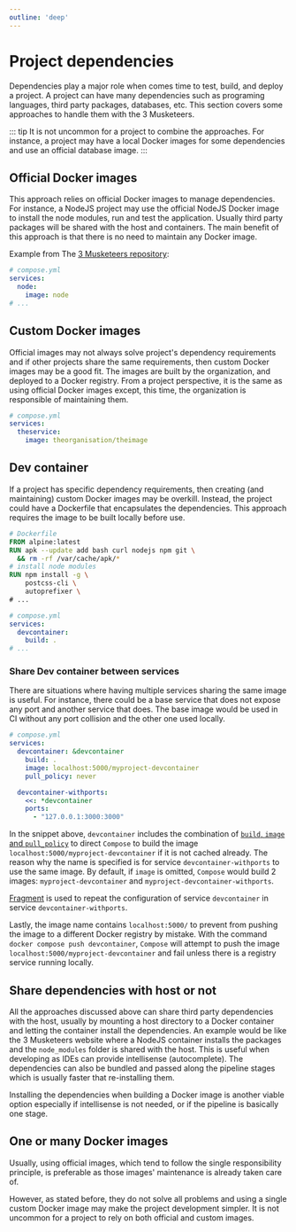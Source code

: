 ```yaml
---
outline: 'deep'
---
```


# Project dependencies

Dependencies play a major role when comes time to test, build, and deploy a project. A project can have many dependencies such as programing languages, third party packages, databases, etc. This section covers some approaches to handle them with the 3 Musketeers.

::: tip
It is not uncommon for a project to combine the approaches. For instance, a project may have a local Docker images for some dependencies and use an official database image.
:::

## Official Docker images

This approach relies on official Docker images to manage dependencies. For instance, a NodeJS project may use the official NodeJS Docker image to install the node modules, run and test the application. Usually third party packages will be shared with the host and containers. The main benefit of this approach is that there is no need to maintain any Docker image.

Example from The [3 Musketeers repository](https://github.com/flemay/3musketeers):

```yaml
# compose.yml
services:
  node:
    image: node
# ...
```

## Custom Docker images

Official images may not always solve project's dependency requirements and if other projects share the same requirements, then custom Docker images may be a good fit. The images are built by the organization, and deployed to a Docker registry. From a project perspective, it is the same as using official Docker images except, this time, the organization is responsible of maintaining them.

```yaml
# compose.yml
services:
  theservice:
    image: theorganisation/theimage
```

## Dev container

If a project has specific dependency requirements, then creating (and maintaining) custom Docker images may be overkill. Instead, the project could have a Dockerfile that encapsulates the dependencies. This approach requires the image to be built locally before use.

```dockerfile
# Dockerfile
FROM alpine:latest
RUN apk --update add bash curl nodejs npm git \
  && rm -rf /var/cache/apk/*
# install node modules
RUN npm install -g \
    postcss-cli \
    autoprefixer \
# ...
```

```yaml
# compose.yml
services:
  devcontainer:
    build: .
# ...
```

### Share Dev container between services

There are situations where having multiple services sharing the same image is useful. For instance, there could be a base service that does not expose any port and another service that does. The base image would be used in CI without any port collision and the other one used locally.

```yaml
# compose.yml
services:
  devcontainer: &devcontainer
    build: .
    image: localhost:5000/myproject-devcontainer
    pull_policy: never

  devcontainer-withports:
    <<: *devcontainer
    ports:
      - "127.0.0.1:3000:3000"
```

In the snippet above, `devcontainer` includes the combination of [`build`, `image` and `pull_policy`](https://docs.docker.com/reference/compose-file/build/#using-build-and-image) to direct `Compose` to build the image `localhost:5000/myproject-devcontainer` if it is not cached already. The reason why the name is specified is for service `devcontainer-withports` to use the same image. By default, if `image` is omitted, `Compose` would build 2 images: `myproject-devcontainer` and `myproject-devcontainer-withports`.

[Fragment](https://docs.docker.com/reference/compose-file/fragments/) is used to repeat the configuration of service `devcontainer` in service `devcontainer-withports`.

Lastly, the image name contains `localhost:5000/` to prevent from pushing the image to a different Docker registry by mistake. With the command `docker compose push devcontainer`, `Compose` will attempt to push the image `localhost:5000/myproject-devcontainer` and fail unless there is a registry service running locally.

## Share dependencies with host or not

All the approaches discussed above can share third party dependencies with the host, usually by mounting a host directory to a Docker container and letting the container install the dependencies. An example would be like the 3 Musketeers website where a NodeJS container installs the packages and the `node_modules` folder is shared with the host. This is useful when developing as IDEs can provide intellisense (autocomplete). The dependencies can also be bundled and passed along the pipeline stages which is usually faster that re-installing them.

Installing the dependencies when building a Docker image is another viable option especially if intellisense is not needed, or if the pipeline is basically one stage.

## One or many Docker images

Usually, using official images, which tend to follow the single responsibility principle, is preferable as those images' maintenance is already taken care of.

However, as stated before, they do not solve all problems and using a single custom Docker image may make the project development simpler. It is not uncommon for a project to rely on both official and custom images.
